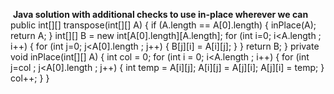 ​
**Java solution with additional checks to use in-place wherever we can**
public int[][] transpose(int[][] A) {
if (A.length == A[0].length) {
inPlace(A);
return A;
}
int[][] B = new int[A[0].length][A.length];
for (int i=0; i<A.length ; i++) {
for (int j=0; j<A[0].length ; j++) {
B[j][i] = A[i][j];
}
}
return B;
}
​
private void inPlace(int[][] A) {
int col = 0;
for (int i = 0; i<A.length ; i++) {
for (int j=col ; j<A[0].length ; j++) {
int temp = A[i][j];
A[i][j] = A[j][i];
A[j][i] = temp;
}
col++;
}
}